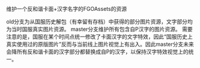 维护一个反和谐卡面+汉字名字的FGOAssets的资源

old分支为从国服历史解包（有幸留有存档）中获得的部分图片资源，文字部分均为当时国服真实图片资源。
master分支维护所有包含自P汉字的图片资源。
需要注意的是，国服在某个时间点统一修改了卡面汉字的文字特效，因此“国服历史上真实使用过的原版图片”反而与当前线上图片视觉上有出入。因此master分支未来会降所有反和谐卡面的汉字部分都替换成自P的汉字，以保持汉字特效视觉上的统一。
